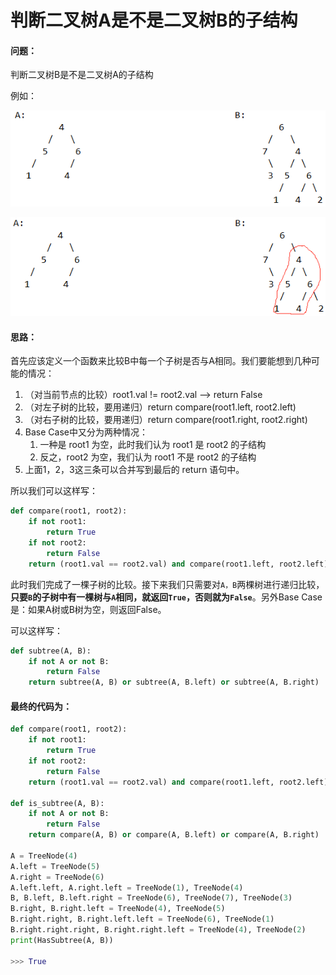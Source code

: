 # 判断二叉树A是不是二叉树B的子结构

#### 问题：

判断二叉树B是不是二叉树A的子结构

例如：

![](../.gitbook/assets/image%20%284%29.png)

![](../.gitbook/assets/image.png)

#### 思路：

首先应该定义一个函数来比较B中每一个子树是否与A相同。我们要能想到几种可能的情况：

1. （对当前节点的比较）root1.val != root2.val  --&gt; return False   
2. （对左子树的比较，要用递归）return compare\(root1.left, root2.left\)
3. （对右子树的比较，要用递归）return compare\(root1.right, root2.right\)
4. Base Case中又分为两种情况：
   1. 一种是 root1 为空，此时我们认为 root1 是 root2 的子结构
   2. 反之，root2 为空，我们认为 root1 不是 root2 的子结构
5. 上面1，2，3这三条可以合并写到最后的  return 语句中。

所以我们可以这样写：

```python
def compare(root1, root2):
    if not root1:
        return True
    if not root2:
        return False
    return (root1.val == root2.val) and compare(root1.left, root2.left) and compare(root1.right, root2.right)
```

此时我们完成了一棵子树的比较。接下来我们只需要对`A，B`两棵树进行递归比较，**只要`B`的子树中有一棵树与`A`相同，就返回`True`，否则就为`False`**。另外Base Case是：如果A树或B树为空，则返回False。

可以这样写：

```python
def subtree(A, B):
    if not A or not B:
        return False
    return subtree(A, B) or subtree(A, B.left) or subtree(A, B.right)
```

#### 最终的代码为：

```python
def compare(root1, root2):
    if not root1:
        return True
    if not root2:
        return False
    return (root1.val == root2.val) and compare(root1.left, root2.left) and compare(root1.right, root2.right)
    
def is_subtree(A, B):
    if not A or not B:
        return False
    return compare(A, B) or compare(A, B.left) or compare(A, B.right)

A = TreeNode(4)
A.left = TreeNode(5)
A.right = TreeNode(6)
A.left.left, A.right.left = TreeNode(1), TreeNode(4)
B, B.left, B.left.right = TreeNode(6), TreeNode(7), TreeNode(3)
B.right, B.right.left = TreeNode(4), TreeNode(5)
B.right.right, B.right.left.left = TreeNode(6), TreeNode(1)
B.right.right.right, B.right.right.left = TreeNode(4), TreeNode(2)
print(HasSubtree(A, B))

>>> True
```















